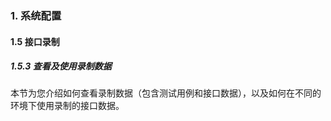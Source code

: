 ### 1. 系统配置

#### 1.5 接口录制

##### 1.5.3 查看及使用录制数据

本节为您介绍如何查看录制数据（包含测试用例和接口数据），以及如何在不同的环境下使用录制的接口数据。
